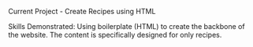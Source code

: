 Current Project - Create Recipes using HTML

Skills Demonstrated: Using boilerplate (HTML) to create the backbone of the website. The content is specifically designed for only recipes.